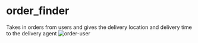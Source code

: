 # order_finder
Takes in orders from users and gives the delivery location and delivery time to the delivery agent
![order-user](https://github.com/user-attachments/assets/1ec9b2dc-1a3b-41bb-a088-f3f580ee8ba5)
